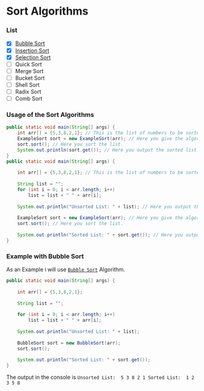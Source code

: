 # Sort Algorithms

### List
- [x] [Bubble Sort](https://github.com/JuniorInjects/SortAlgorithms/blob/main/BubbleSort.java)
- [x] [Insertion Sort](https://github.com/JuniorInjects/SortAlgorithms/blob/main/InsertionSort.java)
- [x] [Selection Sort](https://github.com/JuniorInjects/SortAlgorithms/blob/main/SelectionSort.java)
- [ ] Quick Sort
- [ ] Merge Sort
- [ ] Bucket Sort
- [ ] Shell Sort
- [ ] Radix Sort
- [ ] Comb Sort

### Usage of the Sort Algorithms
```java
public static void main(String[] args) {
	int arr[] = {5,3,8,2,1}; // This is the list of numbers to be sorted.
	ExampleSort sort = new ExampleSort(arr); // Here you give the algorithm the list.
	sort.sort(); // Here you sort the list.
	System.out.println(sort.get()); // Here you output the sorted list in the console.
}
public static void main(String[] args) {
		
	int arr[] = {5,3,8,2,1}; // This is the list of numbers to be sorted.
		
	String list = "";
	for (int i = 0; i < arr.length; i++) 
		list = list + " " + arr[i];
        
	System.out.println("Unsorted List: " + list); // Here you output the unsorted list in the console.
		
	ExampleSort sort = new ExampleSort(arr); // Here you give the algorithm the list.
	sort.sort(); // Here you sort the list.
		
	System.out.println("Sorted List: " + sort.get()); // Here you output the sorted list in the console.
}
```

### Example with Bubble Sort
As an Example i will use [`Bubble Sort`](https://github.com/JuniorInjects/SortAlgorithms/blob/main/BubbleSort.java) Algorithm.
```java
public static void main(String[] args) {
		
	int arr[] = {5,3,8,2,1};
		
	String list = "";
        
	for (int i = 0; i < arr.length; i++)
		list = list + " " + arr[i];
        
	System.out.println("Unsorted List: " + list);
		
	BubbleSort sort = new BubbleSort(arr);
	sort.sort();
		
	System.out.println("Sorted List: " + sort.get());
}
```
The output in the console is
`Unsorted List:  5 3 8 2 1
Sorted List:  1 2 3 5 8`
